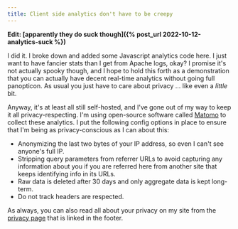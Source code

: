 ```yaml
---
title: Client side analytics don't have to be creepy
---
```


**Edit: [apparently they do suck though]({% post_url 2022-10-12-analytics-suck %})**

I did it. I broke down and added some Javascript analytics code here. I just want to have fancier stats than I get from Apache logs, okay? I promise it's not actually spooky though, and I hope to hold this forth as a demonstration that you can actually have decent real-time analytics without going full panopticon. As usual you just have to care about privacy ... like even a *little* bit.

Anyway, it's at least all still self-hosted, and I've gone out of my way to keep it all privacy-respecting. I'm using open-source software called [Matomo](https://github.com/matomo-org/matomo)
 to collect these analytics. I put the following config options in place to ensure that I'm being as privacy-conscious as I can about this:

* Anonymizing the last two bytes of your IP address, so even I can't see anyone's full IP.
* Stripping query parameters from referrer URLs to avoid capturing any information about you if you are referred here from another site that keeps identifying info in its URLs.
* Raw data is deleted after 30 days and only aggregate data is kept long-term.
* Do not track headers are respected.

As always, you can also read all about your privacy on my site from the [privacy page](https://byjoby.com/~privacy/) that is linked in the footer.
